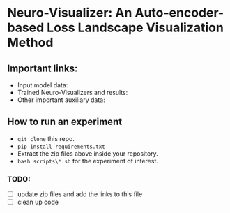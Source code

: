 # Neuro-Visualizer: An Auto-encoder-based Loss Landscape Visualization Method

## Important links:

- Input model data:
- Trained Neuro-Visualizers and results:
- Other important auxiliary data:

## How to run an experiment

- `git clone` this repo.
- `pip install requirements.txt`
- Extract the zip files above inside your repository.
- `bash scripts\*.sh` for the experiment of interest.

### TODO:

- [ ] update zip files and add the links to this file
- [ ] clean up code